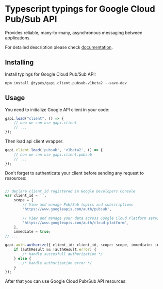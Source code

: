 # Typescript typings for Google Cloud Pub/Sub API
Provides reliable, many-to-many, asynchronous messaging between applications.

For detailed description please check [documentation](https://cloud.google.com/pubsub/docs).

## Installing

Install typings for Google Cloud Pub/Sub API:
```
npm install @types/gapi.client.pubsub-v1beta2 --save-dev
```

## Usage

You need to initialize Google API client in your code:
```typescript
gapi.load("client", () => { 
    // now we can use gapi.client
    // ... 
});
```

Then load api client wrapper:
```typescript
gapi.client.load('pubsub', 'v1beta2', () => {
    // now we can use gapi.client.pubsub
    // ... 
});
```

Don't forget to authenticate your client before sending any request to resources:
```typescript

// declare client_id registered in Google Developers Console
var client_id = '',
    scope = [     
        // View and manage Pub/Sub topics and subscriptions
        'https://www.googleapis.com/auth/pubsub',
    
        // View and manage your data across Google Cloud Platform services
        'https://www.googleapis.com/auth/cloud-platform',
    ],
    immediate = true;
// ...

gapi.auth.authorize({ client_id: client_id, scope: scope, immediate: immediate }, authResult => {
    if (authResult && !authResult.error) {
        /* handle succesfull authorization */
    } else {
        /* handle authorization error */
    }
});            
```

After that you can use Google Cloud Pub/Sub API resources:

```typescript
```